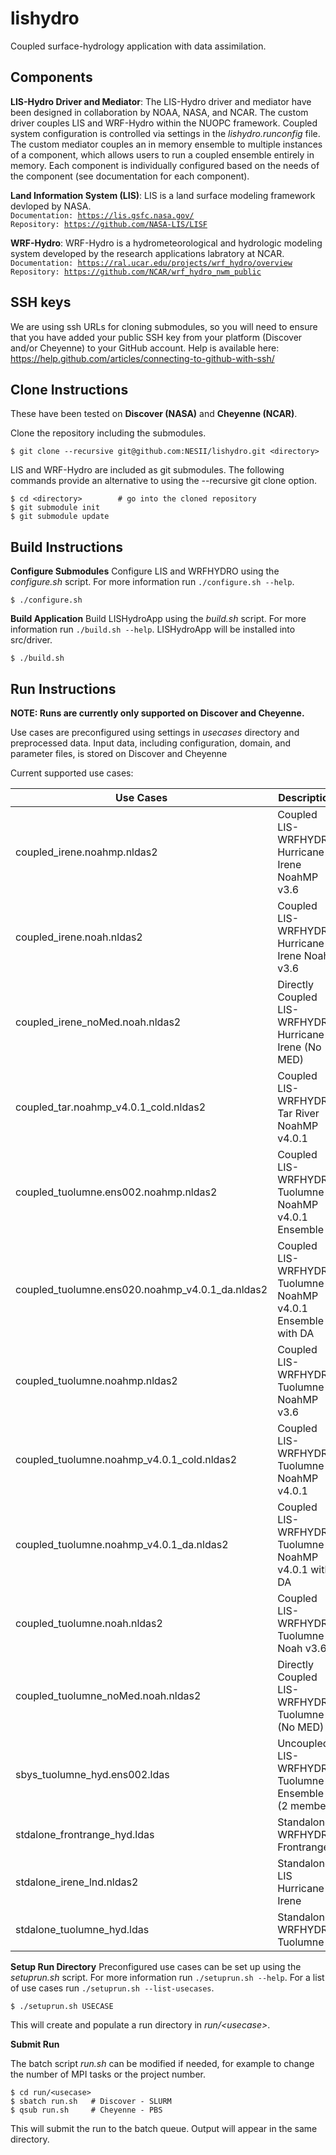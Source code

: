 # lishydro
Coupled surface-hydrology application with data assimilation.

## Components
**LIS-Hydro Driver and Mediator**:
The LIS-Hydro driver and mediator have been designed in collaboration by NOAA,
NASA, and NCAR. The custom driver couples LIS and WRF-Hydro within the NUOPC
framework. Coupled system configuration is controlled via settings in the
*lishydro.runconfig* file. The custom mediator couples an in memory ensemble to
multiple instances of a component, which allows users to run a coupled ensemble
entirely in memory. Each component is individually configured based on the needs
of the component (see documentation for each component).

**Land Information System (LIS)**:
LIS is a land surface modeling framework devloped by NASA.<br/>
<code>Documentation: https://lis.gsfc.nasa.gov/</code><br/>
<code>Repository: https://github.com/NASA-LIS/LISF</code>

**WRF-Hydro**:
WRF-Hydro is a hydrometeorological and hydrologic modeling system
developed by the research applications labratory at NCAR.<br/>
<code>Documentation: https://ral.ucar.edu/projects/wrf_hydro/overview</code><br/>
<code>Repository: https://github.com/NCAR/wrf_hydro_nwm_public</code>

## SSH keys
We are using ssh URLs for cloning submodules, so you will
need to ensure that you have added your public SSH key from
your platform (Discover and/or Cheyenne) to your GitHub account.
Help is available here:
https://help.github.com/articles/connecting-to-github-with-ssh/

## Clone Instructions
These have been tested on **Discover (NASA)** and 
**Cheyenne (NCAR)**.

Clone the repository including the submodules. 
```
$ git clone --recursive git@github.com:NESII/lishydro.git <directory>
```

LIS and WRF-Hydro are included as git submodules. The following
commands provide an alternative to using the --recursive git
clone option.
```
$ cd <directory>        # go into the cloned repository
$ git submodule init
$ git submodule update
```

## Build Instructions

**Configure Submodules**
Configure LIS and WRFHYDRO using the *configure.sh* script. For more information
run `./configure.sh --help`.
```
$ ./configure.sh
```

**Build Application**
Build LISHydroApp using the *build.sh* script. For more information run
`./build.sh --help`. LISHydroApp will be installed into src/driver.
```
$ ./build.sh
```

## Run Instructions

**NOTE:  Runs are currently only supported on Discover and Cheyenne.**

Use cases are preconfigured using settings in *usecases* directory and 
preprocessed data. Input data, including configuration, domain, 
and parameter files, is stored on Discover and Cheyenne 

Current supported use cases:

| Use Cases                                          | Description                                                  |
| -------------------------------------------------- | ------------------------------------------------------------ |
| coupled\_irene.noahmp.nldas2                       | Coupled LIS-WRFHYDRO Hurricane Irene NoahMP v3.6             |
| coupled\_irene.noah.nldas2                         | Coupled LIS-WRFHYDRO Hurricane Irene Noah v3.6               |
| coupled\_irene\_noMed.noah.nldas2                  | Directly Coupled LIS-WRFHYDRO Hurricane Irene (No MED)       |
| coupled\_tar.noahmp\_v4.0.1\_cold.nldas2           | Coupled LIS-WRFHYDRO Tar River NoahMP v4.0.1                 |
| coupled\_tuolumne.ens002.noahmp.nldas2             | Coupled LIS-WRFHYDRO Tuolumne NoahMP v4.0.1 Ensemble         |
| coupled\_tuolumne.ens020.noahmp\_v4.0.1\_da.nldas2 | Coupled LIS-WRFHYDRO Tuolumne NoahMP v4.0.1 Ensemble with DA |
| coupled\_tuolumne.noahmp.nldas2                    | Coupled LIS-WRFHYDRO Tuolumne NoahMP v3.6                    |
| coupled\_tuolumne.noahmp\_v4.0.1\_cold.nldas2      | Coupled LIS-WRFHYDRO Tuolumne NoahMP v4.0.1                  |
| coupled\_tuolumne.noahmp\_v4.0.1\_da.nldas2        | Coupled LIS-WRFHYDRO Tuolumne NoahMP v4.0.1 with DA          |
| coupled\_tuolumne.noah.nldas2                      | Coupled LIS-WRFHYDRO Tuolumne Noah v3.6                      |
| coupled\_tuolumne\_noMed.noah.nldas2               | Directly Coupled LIS-WRFHYDRO Tuolumne (No MED)              |
| sbys\_tuolumne\_hyd.ens002.ldas                    | Uncoupled LIS-WRFHYDRO Tuolumne Ensemble (2 member)          |
| stdalone\_frontrange\_hyd.ldas                     | Standalone WRFHYDRO Frontrange                               |
| stdalone\_irene\_lnd.nldas2                        | Standalone LIS Hurricane Irene                               |
| stdalone\_tuolumne\_hyd.ldas                       | Standalone WRFHYDRO Tuolumne                                 |


**Setup Run Directory**
Preconfigured use cases can be set up using the *setuprun.sh* script.
For more information run `./setuprun.sh --help`. For a list of use cases
run `./setuprun.sh --list-usecases`.
```
$ ./setuprun.sh USECASE
```
This will create and populate a run directory in 
*run/&lt;usecase&gt;*.

**Submit Run**

The batch script *run.sh* can be modified if needed, for example
to change the number of MPI tasks or the project number.
```
$ cd run/<usecase>
$ sbatch run.sh   # Discover - SLURM
$ qsub run.sh     # Cheyenne - PBS
```
This will submit the run to the batch queue.  Output
will appear in the same directory.

